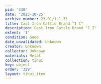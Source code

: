 ```yaml
---
pid: '330'
date: '2023-10-25'
archive_number: 23-01/1-1-33
title: Cast Iron Cattle Brand "I I"
description: Cast Iron Cattle Brand "I I"
extent: '1'
condition: Good
date_unvalidated: Unknown
creator: Unknown
collector: Unknown
materials: Metal
collection: tinui
key: object
order: '329'
layout: tinui_item
---
```

